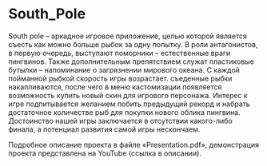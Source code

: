 # South_Pole

South pole – аркадное игровое приложение, целью которой является съесть как можно больше рыбок за одну попытку. В роли антагонистов, в первую очередь, выступают поморники – естественные враги пингвинов. Также дополнительным препятствием служат пластиковые бутылки – напоминание о загрязнении мирового океана. С каждой пойманной рыбкой скорость игры возрастает. съеденные рыбки накапливаются, после чего в меню кастомизации появляется возможность купить новый скин для игрового персонажа. Интерес к игре подпитывается желанием побить предыдущий рекорд и набрать достаточное количестве рыб для покупки нового облика пингвина. Достоинство нашей игры заключается в отсутствии какого-либо финала, а потенциал развития самой игры нескончаем.

Подробное описание проекта в файле «Presentation.pdf», демонстрация проекта представлена на YouTube (ссылка в описании).
